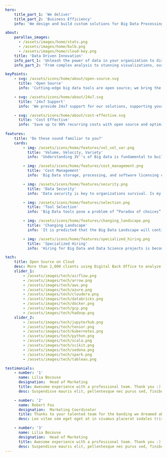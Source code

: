 ```yaml
---
hero:
    title_part_1: 'We deliver'
    title_part_2: 'Business Efficiency'
    info: 'We design and build custom solutions for Big Data Processing using open-source and cloud Auto-scaling in a cost-effective manner.'

about:
    parallax_images:
      - /assets/images/home/stats.png
      - /assets/images/home/bulb.png
      - /assets/images/home/cloud-key.png
    title: 'Data Driven Innovation'
    info_part_1: 'Unleash the power of data in your organization to discover obnubilated insights and make real-time strategic decisions. Connect the dots with seamless data integration to drive innovation, save cost across the departments.'
    info_part_2: 'From complex analysis to stunning visualizations, our advanced data processing and AI can help you extract valuable insights and make data-driven decisions faster than ever before.'

keyPoints:
    - svg: /assets/icons/home/about/open-source.svg
      title: 'Open Source'
      info: 'Cutting-edge big data tools are open source; we bring the best of them to work together for you.'

    - svg: /assets/icons/home/about/24x7.svg
      title: '24x7 Support'
      info: 'We provide 24x7 support for our solutions, supporting your business across different time zones.'

    - svg: /assets/icons/home/about/cost-effective.svg
      title: 'Cost Effective'
      info: 'Save up to 90% recurring costs with open source and optimized cloud auto scaling.'
    
features:
    title: 'Do these sound familiar to you?'
    cards:
        - img: /assets/icons/home/features/vol_vel_var.png
          title: 'Volume, Velocity, Variety'
          info: 'Understanding 3V''s of Big data is fundamental to building big data solution. How do I measure, manage and plan?'

        - img: /assets/icons/home/features/cost_management.png
          title: 'Cost Management'
          info: 'Big Data storage, processing, and software licensing cost increases exponentially. How do I keep cost under control?'

        - img: /assets/icons/home/features/security.png
          title: 'Data Security'
          info: 'Data security is key to organizations survival. Is my data safe from unauthorized access, malware attacks?'

        - img: /assets/icons/home/features/selection.png
          title: 'Tool Selection'
          info: 'Big Data tools pose a problem of “Paradox of choices”. What are the right tools for my organization''s data needs?'

        - img: /assets/icons/home/features/changing_landscape.png
          title: 'Changing Landscape'
          info: 'It is predicted that the Big Data Landscape will continue to change at high velocity. Will my team be able to keep up with the pace?'

        - img: /assets/icons/home/features/specialized_hiring.png
          title: 'Specialized Hiring'
          info: 'Hiring for Big Data and Data Science projects is becoming increasingly difficult. Will I be able to deliver the project on time?'

tech:
    title: Open Source on Cloud
    desc: More than 2,000 clients using Digital Back Office to analyze data
    slider_1:
        - /assets/images/tech/airflow.png
        - /assets/images/tech/arrow.png
        - /assets/images/tech/aws.png
        - /assets/images/tech/azure.png
        - /assets/images/tech/cloudera.png
        - /assets/images/tech/databricks.png
        - /assets/images/tech/docker.png
        - /assets/images/tech/gcp.png
        - /assets/images/tech/hadoop.png
    slider_2:
        - /assets/images/tech/jupyterhub.png
        - /assets/images/tech/tensor.png
        - /assets/images/tech/kubernetes.png
        - /assets/images/tech/python.png
        - /assets/images/tech/scala.png
        - /assets/images/tech/scikit.png
        - /assets/images/tech/sedona.png
        - /assets/images/tech/spark.png
        - /assets/images/tech/tableau.png

testimonials:
    - number: '1'
      name: Lilia Bocouse
      designation:  Head of Marketing
      title: Awesome experience with a professional team. Thank you :)
      desc: Suspendisse mauris elit, pellentesque nec purus sed, finibus finibus ipsum. Proin posuere, metus sed porttitor pellentesque, ante magna tincidunt mi, nec fermentum dui ligula vel massa. Praesent ultrices iaculis arcu iaculis ultrices. Maecenas vitae nulla odio. In laoreet, lectus in tempus ultricies.

    - number: '2'
      name: Robert Fox
      designation:  Marketing Coordinator
      title: Thanks to your talented team for the banding we dreamed about
      desc: Leo vitae sem eget eget at in vivamus placerat sodales tristique risusiis senectusic quisque faucibus est justo egetert lobortis ultrices eu dignissim etiamier turpis tincidunt eget placerat feugiat senectusic quisque faucibus placerat sodales vitae tempor morbi tellus pulvinar tristique in turpis.

    - number: '3'
      name: Lilia Bocouse
      designation:  Head of Marketing
      title: Awesome experience with a professional team. Thank you :)
      desc: Suspendisse mauris elit, pellentesque nec purus sed, finibus finibus ipsum. Proin posuere, metus sed porttitor pellentesque, ante magna tincidunt mi, nec fermentum dui ligula vel massa. Praesent ultrices iaculis arcu iaculis ultrices. Maecenas vitae nulla odio. In laoreet, lectus in tempus ultricies.
---
```

